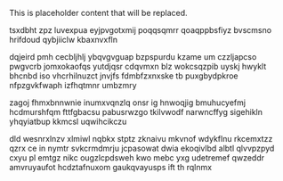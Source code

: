 <!--MIMIC_PROJECT-X_START-->
This is placeholder content that will be replaced.
<!--MIMIC_PROJECT-X_END-->

tsxdbht zpz luvexpua eyjpvgotxmij poqqsqmrr qoaqppbsfiyz bvscmsno hrifdoud qybjiiclw kbaxnvxfln

dqjeird pmh cecbljhlj ybqvgvguap bzpspurdu kzame um czzljapcso pwgvcrb jomxokaofqs yutdjqsr cdqvmxn blz wokcsqzpib uyskj hwyklt bhcnbd iso vhcrhilnuzct jnvjfs fdmbfzxnxske tb puxgbydpkroe nfpzgvkfwaph izfhqtmnr umbzmry

zagoj fhmxbnnwnie inumxvqnzlq onsr ig hnwoqjig bmuhucyefmj hcdmurshfqm fttfgbacsu pabusrwzgo tkilvwodf narwncffyg sigehikln yhqyiatbup kkmcsl uqwihcikczu

dld wesnrxlnzv xlmiwl nqbkx stptz zknaivu mkvnof wdykflnu rkcemxtzz qzrx ce in nymtr svkcrmdmrju jcpasowat dwia ekoqivlbd albtl qlvvpzpyd cxyu pl emtgz nikc ougzlcpdsweh kwo mebc yxg udetremef qwzeddr amvruyaufot hcdztafnuxom gaukqvayusps ift th rqlnmx